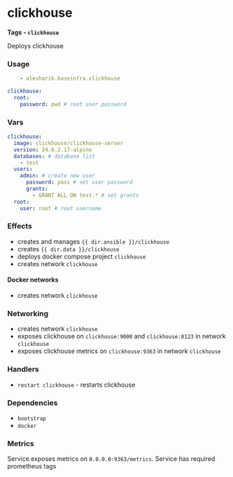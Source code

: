 # clickhouse
__Tags - `clickhouse`__

Deploys clickhouse

### Usage
```yaml
    - alesharik.baseinfra.clickhouse
```
```yaml
clickhouse:
  root:
    password: pwd # root user password
```

### Vars
```yaml
clickhouse:
  image: clickhouse/clickhouse-server
  version: 24.6.2.17-alpine
  databases: # database list 
    - test
  users: 
    admin: # create new user
      password: pass # set user password
      grants:
        - GRANT ALL ON test.* # set grants
  root:
    user: root # root username
```

### Effects
- creates and manages `{{ dir.ansible }}/clickhouse`
- creates `{{ dir.data }}/clickhouse`
- deploys docker compose project `clickhouse`
- creates network `clickhouse`

#### Docker networks
- creates network `clickhouse`

### Networking
- creates network `clickhouse`
- exposes clickhouse on `clickhouse:9000` and `clickhouse:8123` in network `clickhouse`
- exposes clickhouse metrics on `clickhouse:9363` in network `clickhouse`

### Handlers
- `restart clickhouse` - restarts clickhouse

### Dependencies
- `bootstrap`
- `docker`

### Metrics
Service exposes metrics on `0.0.0.0:9363/metrics`. Service has required prometheus tags